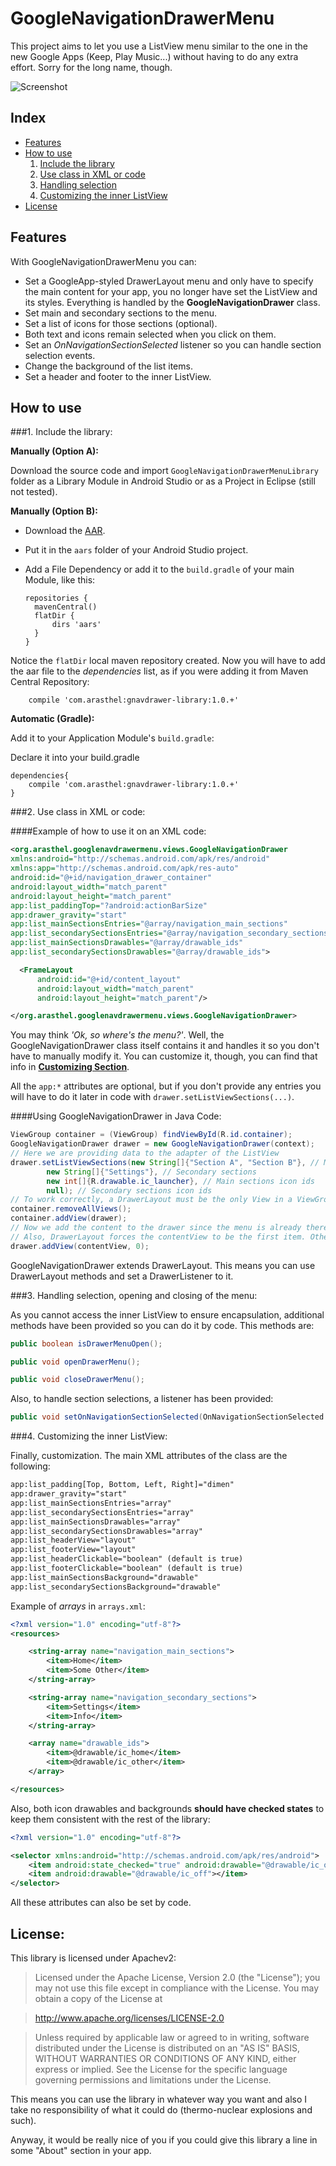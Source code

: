 # GoogleNavigationDrawerMenu

This project aims to let you use a ListView menu similar to the one in the new Google Apps (Keep, Play Music...) without having to do any extra effort. Sorry for the long name, though.

![Screenshot](GoogleNavigationDrawer.jpg)

## Index
* [Features](#features)
* [How to use](#how-to-use)
    1. [Include the library](#1-include-the-library)
    2. [Use class in XML or code](#2-use-class-in-xml-or-code)
    3. [Handling selection](#3-handling-selection-opening-and-closing-of-the-menu)
    4. [Customizing the inner ListView](#4-customizing-the-inner-listview)
* [License](#license)

## Features

With GoogleNavigationDrawerMenu you can:

  * Set a GoogleApp-styled DrawerLayout menu and only have to specify the main content for your app, you no longer have set the ListView and its styles. Everything is handled by the **GoogleNavigationDrawer** class.
  * Set main and secondary sections to the menu.
  * Set a list of icons for those sections (optional).
  * Both text and icons remain selected when you click on them.
  * Set an *OnNavigationSectionSelected* listener so you can handle section selection events.
  * Change the background of the list items.
  * Set a header and footer to the inner ListView.

## How to use

###1. Include the library:

  **Manually (Option A):**

  Download the source code and import ```GoogleNavigationDrawerMenuLibrary``` folder as a Library Module in Android Studio or as a Project in Eclipse (still not tested).

  **Manually (Option B):**

  * Download the [AAR](aars/GoogleNavigationDrawerMenu.aar?raw=true).
  * Put it in the ```aars``` folder of your Android Studio project.
  * Add a File Dependency or add it to the ```build.gradle``` of your main Module, like this:

        repositories {
          mavenCentral()
          flatDir {
              dirs 'aars'
          }
        }

  Notice the ```flatDir``` local maven repository created. Now you will have to add the aar file to the *dependencies* list, as if you were adding it from Maven Central Repository:

        compile 'com.arasthel:gnavdrawer-library:1.0.+'


**Automatic (Gradle):**

Add it to your Application Module's `build.gradle`:

Declare it into your build.gradle

    dependencies{
        compile 'com.arasthel:gnavdrawer-library:1.0.+'
    }

###2. Use class in XML or code:

####Example of how to use it on an XML code:

```xml
<org.arasthel.googlenavdrawermenu.views.GoogleNavigationDrawer
xmlns:android="http://schemas.android.com/apk/res/android"
xmlns:app="http://schemas.android.com/apk/res-auto"
android:id="@+id/navigation_drawer_container"
android:layout_width="match_parent"
android:layout_height="match_parent"
app:list_paddingTop="?android:actionBarSize"
app:drawer_gravity="start"
app:list_mainSectionsEntries="@array/navigation_main_sections"
app:list_secondarySectionsEntries="@array/navigation_secondary_sections"
app:list_mainSectionsDrawables="@array/drawable_ids"
app:list_secondarySectionsDrawables="@array/drawable_ids">

  <FrameLayout
      android:id="@+id/content_layout"
      android:layout_width="match_parent"
      android:layout_height="match_parent"/>

</org.arasthel.googlenavdrawermenu.views.GoogleNavigationDrawer>
```

You may think *'Ok, so where's the menu?'*. Well, the GoogleNavigationDrawer class itself contains it and handles it so you don't have to manually modify it. You can customize it, though, you can find that info in [**Customizing Section**](#4-customizing-the-inner-listview).

All the `app:*` attributes are optional, but if you don't provide any entries you will have to do it later in code with `drawer.setListViewSections(...)`.

####Using GoogleNavigationDrawer in Java Code:

```java
ViewGroup container = (ViewGroup) findViewById(R.id.container);
GoogleNavigationDrawer drawer = new GoogleNavigationDrawer(context);
// Here we are providing data to the adapter of the ListView
drawer.setListViewSections(new String[]{"Section A", "Section B"}, // Main sections
        new String[]{"Settings"}, // Secondary sections
        new int[]{R.drawable.ic_launcher}, // Main sections icon ids
        null); // Secondary sections icon ids
// To work correctly, a DrawerLayout must be the only View in a ViewGroup
container.removeAllViews();
container.addView(drawer);
// Now we add the content to the drawer since the menu is already there.
// Also, DrawerLayout forces the contentView to be the first item. Otherwise, you can't click on the menu.
drawer.addView(contentView, 0);
```


GoogleNavigationDrawer extends DrawerLayout. This means you can use DrawerLayout methods and set a DrawerListener to it.

###3. Handling selection, opening and closing of the menu:

 As you cannot access the inner ListView to ensure encapsulation, additional methods have been provided so you can do it by code. This methods are:

```java
public boolean isDrawerMenuOpen();

public void openDrawerMenu();

public void closeDrawerMenu();
```

Also, to handle section selections, a listener has been provided:

```java
public void setOnNavigationSectionSelected(OnNavigationSectionSelected listener);
```


###4. Customizing the inner ListView:

 Finally, customization. The main XML attributes of the class are the following:

```xml
app:list_padding[Top, Bottom, Left, Right]="dimen"
app:drawer_gravity="start"
app:list_mainSectionsEntries="array"
app:list_secondarySectionsEntries="array"
app:list_mainSectionsDrawables="array"
app:list_secondarySectionsDrawables="array"
app:list_headerView="layout"
app:list_footerView="layout"
app:list_headerClickable="boolean" (default is true)
app:list_footerClickable="boolean" (default is true)
app:list_mainSectionsBackground="drawable"
app:list_secondarySectionsBackground="drawable"
```


Example of *arrays* in ```arrays.xml```:

```xml
<?xml version="1.0" encoding="utf-8"?>
<resources>

    <string-array name="navigation_main_sections">
        <item>Home</item>
        <item>Some Other</item>
    </string-array>

    <string-array name="navigation_secondary_sections">
        <item>Settings</item>
        <item>Info</item>
    </string-array>

    <array name="drawable_ids">
        <item>@drawable/ic_home</item>
        <item>@drawable/ic_other</item>
    </array>

</resources>
```

Also, both icon drawables and backgrounds **should have checked states** to keep them consistent with the rest of the library:

```xml
<?xml version="1.0" encoding="utf-8"?>

<selector xmlns:android="http://schemas.android.com/apk/res/android">
    <item android:state_checked="true" android:drawable="@drawable/ic_on"></item>
    <item android:drawable="@drawable/ic_off"></item>
</selector>
```

All these attributes can also be set by code.

## License:

This library is licensed under Apachev2:

>Licensed under the Apache License, Version 2.0 (the "License"); you may not use this file except in compliance with the License.
>You may obtain a copy of the License at

>    http://www.apache.org/licenses/LICENSE-2.0

>Unless required by applicable law or agreed to in writing, software distributed under the License is distributed on an "AS IS" BASIS, WITHOUT WARRANTIES OR CONDITIONS OF ANY KIND, either express or implied.
>See the License for the specific language governing permissions and limitations under the License.

This means you can use the library in whatever way you want and also I take no responsibility of what it could do (thermo-nuclear explosions and such).

Anyway, it would be really nice of you if you could give this library a line in some "About" section in your app.
